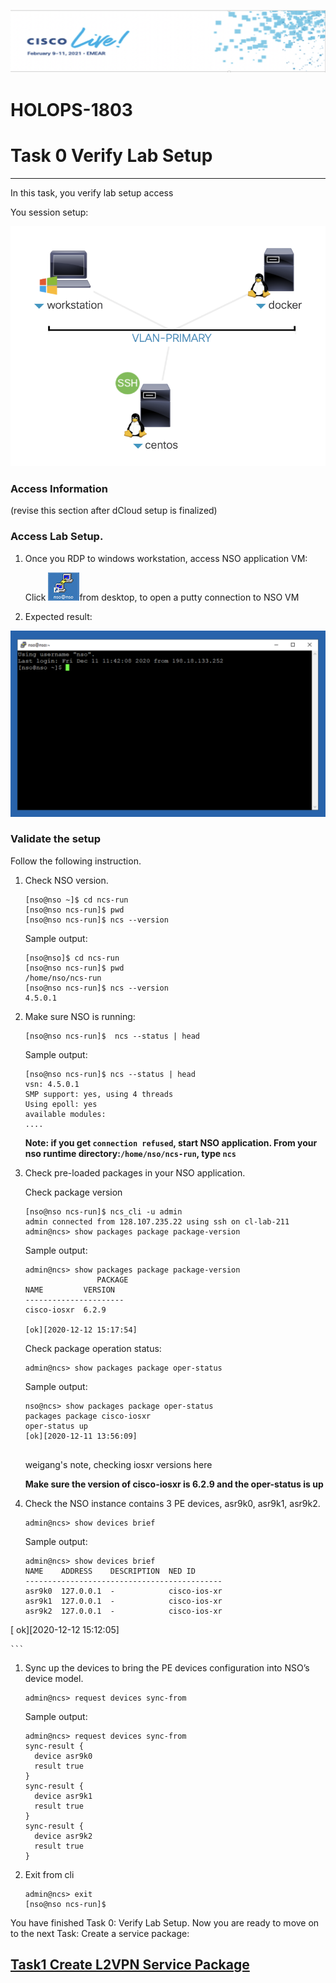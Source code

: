![](./media/media/image2.png)

HOLOPS-1803
===========

# Task 0 Verify Lab Setup
----------------

In this task, you verify lab setup access

You session setup:

![](./media/media/dcloud-setup.png)

###  Access Information

(revise this section after dCloud setup is finalized)
        

### Access Lab Setup. 

1. Once you RDP to windows workstation, access NSO application VM:
    
    Click ![](./media/media/putty.png)from desktop, to open a putty connection to NSO VM

2. Expected result:

![](./media/media/nso-vm.png)

### Validate the setup

Follow the following instruction. 

1.  Check NSO version.

    ```
    [nso@nso ~]$ cd ncs-run
    [nso@nso ncs-run]$ pwd
    [nso@nso ncs-run]$ ncs --version
    ```
    Sample output:
    
    ```
    [nso@nso]$ cd ncs-run
    [nso@nso ncs-run]$ pwd
    /home/nso/ncs-run
    [nso@nso ncs-run]$ ncs --version
    4.5.0.1
    ```

1.  Make sure NSO is running:

    ```
    [nso@nso ncs-run]$  ncs --status | head
    ```
    Sample output:
    
    ```
    [nso@nso ncs-run]$ ncs --status | head
    vsn: 4.5.0.1
    SMP support: yes, using 4 threads
    Using epoll: yes
    available modules:        
    ....
    ```
    
    **Note: if you get `connection refused`, start NSO application.  From your nso runtime directory:`/home/nso/ncs-run`, type `ncs`**
 

1.  Check pre-loaded packages in your NSO application.

    Check package version
    
    ```
    [nso@nso ncs-run]$ ncs_cli -u admin
    admin connected from 128.107.235.22 using ssh on cl-lab-211
    admin@ncs> show packages package package-version
    ```
    Sample output:
    
    ```
    admin@ncs> show packages package package-version
             		PACKAGE
	NAME         VERSION
	----------------------
	cisco-iosxr  6.2.9

	[ok][2020-12-12 15:17:54]

    ```
    
    Check package operation status:
    
    
    ```
    admin@ncs> show packages package oper-status
    ```
    
    Sample output:
    
    ```
    nso@ncs> show packages package oper-status
    packages package cisco-iosxr
    oper-status up
    [ok][2020-12-11 13:56:09]
  
    ```
    weigang's note, checking iosxr versions here
    
    **Make sure the version of cisco-iosxr is 6.2.9 and the
    oper-status is up**

1.  Check the NSO instance contains 3 PE devices, asr9k0, asr9k1,
    asr9k2.

    ```
    admin@ncs> show devices brief
    ```
    Sample output:
    
    ```
    admin@ncs> show devices brief
	NAME    ADDRESS    DESCRIPTION  NED ID
	--------------------------------------------
	asr9k0  127.0.0.1  -            cisco-ios-xr
	asr9k1  127.0.0.1  -            cisco-ios-xr
	asr9k2  127.0.0.1  -            cisco-ios-xr
[	ok][2020-12-12 15:12:05]

    ```

1.  Sync up the devices to bring the PE devices configuration into NSO’s
    device model.

     ```
     admin@ncs> request devices sync-from
     ```

     Sample output:
     
      ```
     admin@ncs> request devices sync-from
     sync-result {
    	device asr9k0
    	result true
	  }
	  sync-result {
    	device asr9k1
    	result true
     }
     sync-result {
    	device asr9k2
    	result true
	  }

     ```
     
2. Exit from cli

   ```
   admin@ncs> exit
   [nso@nso ncs-run]$
   ```
   
   
You have finished Task 0: Verify Lab Setup. Now you are ready to move on
to the next Task: Create a service package:

 [Task1 Create L2VPN Service Package](https://github.com/weiganghuang/HOLOPS-1803/blob/master/task1.md)
------

  

